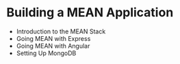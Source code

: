 # Building a MEAN Application
- Introduction to the MEAN Stack
- Going MEAN with Express
- Going MEAN with Angular
- Setting Up MongoDB